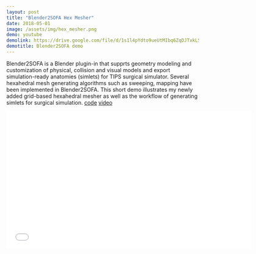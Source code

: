 ```yaml
---
layout: post
title: "Blender2SOFA Hex Mesher"
date: 2018-05-01
image: /assets/img/hex_mesher.png
demo: youtube
demolink: https://drive.google.com/file/d/1s1l4pYdto9ueUtMIbq6ZqDJTxkLScA79/preview
demotitle: Blender2SOFA demo
---
```

<p class="intro"><span class="dropcap">Blender2SOFA</span> is a Blender plugin-in that supprts geometry modeling and customization of physical, collision and visual models and export simulation-ready anatomies (simlets) for TIPS surgical simulator. Several hexahedral mesh generating algorithms such as sweeping, mapping have been implemented in Blender2SOFA. This short demo illustrates my newly added grid-based hexahedral mesher as well as the workflow of generating simlets for surgical simulation. 
  <a href="https://bitbucket.org/surflab/blender2sofa/src/master/">code</a>
  <a href="https://drive.google.com/file/d/1s1l4pYdto9ueUtMIbq6ZqDJTxkLScA79/view">video</a> </p>

<p align="center">
	<iframe width="640" height="360" src="{{page.demolink}}" title="{{page.title}}" frameborder="0" allow="accelerometer; autoplay; clipboard-write; encrypted-media; gyroscope; picture-in-picture" allowfullscreen></iframe>
</p>